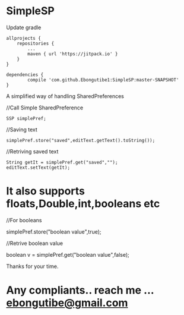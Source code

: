 # SimpleSP
Update gradle
   
    allprojects {
		repositories {
			...
			maven { url 'https://jitpack.io' }
		}
	}
    
	dependencies {
	        compile 'com.github.Ebongutibe1:SimpleSP:master-SNAPSHOT'
	}

A simplified way of handling SharedPreferences

//Call Simple SharedPreference

    SSP simplePref;
    
//Saving text

    simplePref.store("saved",editText.getText().toString());
    
//Retriving saved text

    String getIt = simplePref.get("saved","");
    editText.setText(getIt);
    
    
# It also supports floats,Double,int,booleans etc

//For booleans

simplePref.store("boolean value",true);

//Retrive boolean value

boolean v = simplePref.get("boolean value",false);

Thanks for your time.

# Any compliants.. reach me ... ebongutibe@gmail.com
